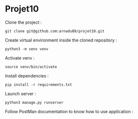 # Projet10

Clone the project :
```commandline
git clone git@github.com:arnadu89/projet10.git
```

Create virtual environment inside the cloned repository :
```commandline
python3 -m venv venv
```

Activate venv :
```commandline
source venv/bin/activate
```

Install dependencies :
```commandline
pip install -r requirements.txt
```

Launch server :
```commandline
python3 manage.py runserver
```

Follow PostMan documentation to know how to use application :
